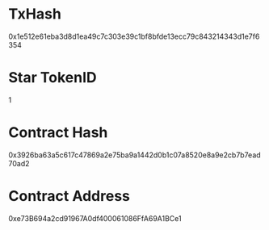 # TxHash

0x1e512e61eba3d8d1ea49c7c303e39c1bf8bfde13ecc79c843214343d1e7f6354

# Star TokenID

1

# Contract Hash

0x3926ba63a5c617c47869a2e75ba9a1442d0b1c07a8520e8a9e2cb7b7ead70ad2

# Contract Address

0xe73B694a2cd91967A0df400061086FfA69A1BCe1
